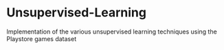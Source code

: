 # Unsupervised-Learning
Implementation of the various unsupervised learning techniques using the Playstore games dataset
